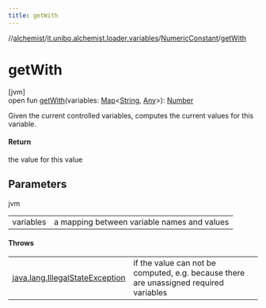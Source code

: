 ```yaml
---
title: getWith
---
```

//[alchemist](../../../index.html)/[it.unibo.alchemist.loader.variables](../index.html)/[NumericConstant](index.html)/[getWith](get-with.html)



# getWith



[jvm]\
open fun [getWith](get-with.html)(variables: [Map](https://docs.oracle.com/javase/8/docs/api/java/util/Map.html)<[String](https://docs.oracle.com/javase/8/docs/api/java/lang/String.html), [Any](https://kotlinlang.org/api/latest/jvm/stdlib/kotlin/-any/index.html)>): [Number](https://docs.oracle.com/javase/8/docs/api/java/lang/Number.html)



Given the current controlled variables, computes the current values for this variable.



#### Return



the value for this value



## Parameters


jvm

| | |
|---|---|
| variables | a mapping between variable names and values |



#### Throws


| | |
|---|---|
| [java.lang.IllegalStateException](https://docs.oracle.com/javase/8/docs/api/java/lang/IllegalStateException.html) | if the value can not be computed, e.g. because there are unassigned required variables |




